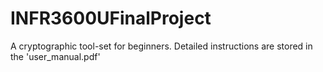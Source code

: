 # INFR3600UFinalProject
A cryptographic tool-set for beginners. 
	Detailed instructions are stored in the 'user_manual.pdf'

